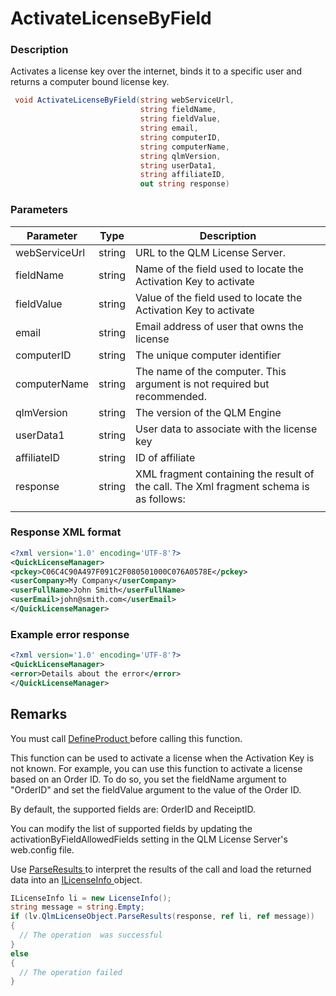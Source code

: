 # ActivateLicenseByField

### Description

Activates a license key over the internet, binds it to a specific user and returns a computer bound license key.

```c#
 void ActivateLicenseByField(string webServiceUrl,
                             string fieldName, 
                             string fieldValue,
                             string email, 
                             string computerID, 
                             string computerName, 
                             string qlmVersion, 
                             string userData1, 
                             string affiliateID, 
                             out string response)
```

### Parameters

| Parameter     |  Type  | Description                                                                            |
| ------------- | :----: | -------------------------------------------------------------------------------------- |
| webServiceUrl | string | URL to the QLM License Server.                                                         |
| fieldName     | string | Name of the field used to locate the Activation Key to activate                        |
| fieldValue    | string | Value of the field used to locate the Activation Key to activate                       |
| email         | string | Email address of user that owns the license                                            |
| computerID    | string | The unique computer identifier                                                         |
| computerName  | string | The name of the computer. This argument is not required but recommended.               |
| qlmVersion    | string | The version of the QLM Engine                                                          |
| userData1     | string | User data to associate with the license key                                            |
| affiliateID   | string | ID of affiliate                                                                        |
| response      | string | XML fragment containing the result of the call. The Xml fragment schema is as follows: |
|               |        |                                                                                        |

### Response XML format

```xml
<?xml version='1.0' encoding='UTF-8'?>
<QuickLicenseManager>
<pckey>C06C4C90A497F091C2F080501000C076A0578E</pckey>
<userCompany>My Company</userCompany>
<userFullName>John Smith</userFullName>
<userEmail>john@smith.com</userEmail>
</QuickLicenseManager>
```

### Example error response

```xml
<?xml version='1.0' encoding='UTF-8'?>
<QuickLicenseManager>
<error>Details about the error</error>
</QuickLicenseManager>
```

## Remarks

You must call [DefineProduct ](https://soraco.readme.io/reference/defineproduct)before calling this function.

This function can be used to activate a license when the Activation Key is not known. For example, you can use this function to activate a license based on an Order ID. To do so, you set the fieldName argument to "OrderID" and set the fieldValue argument to the value of the Order ID.

By default, the supported fields are: OrderID and ReceiptID.

You can modify the list of supported fields by updating the activationByFieldAllowedFields setting in the QLM License Server's web.config file.

Use [ParseResults ](https://soraco.readme.io/reference/parseresults)to interpret the results of the call and load the returned data into an [ILicenseInfo ](https://soraco.readme.io/reference/ilicenseinfo)object.

```c#
ILicenseInfo li = new LicenseInfo();
string message = string.Empty;
if (lv.QlmLicenseObject.ParseResults(response, ref li, ref message))
{
  // The operation  was successful	
}
else
{
  // The operation failed
}
```
